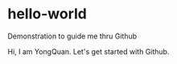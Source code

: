 # hello-world
Demonstration to guide me thru Github

Hi, I am YongQuan. Let's get started with Github.
